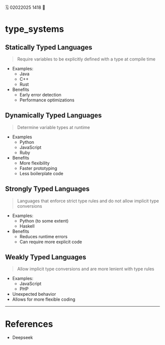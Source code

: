 🗓️ 02022025 1418
📎

# type_systems
## Statically Typed Languages
>   Require variables to be explicitly defined with a type at compile time
   
- Examples:
	- Java
	- C++
	- Rust
- Benefits 
	- Early error detection 
	- Performance optimizations


## Dynamically Typed Languages

> Determine variable types at runtime

- Examples 
	- Python
	- JavaScript
	- Ruby
- Benefits 
	- More flexibility
	- Faster prototyping 
	- Less boilerplate code

## Strongly Typed Languages
>  Languages that enforce strict type rules and do not allow implicit type conversions

- Examples:
	- Python (to some extent) 
	- Haskell
- Benefits
	- Reduces runtime errors 
	- Can require more explicit code

## Weakly Typed Languages
> Allow implicit type conversions and are more lenient with type rules

- Examples:
	- JavaScript 
	- PHP
-  Unexpected behavior 
- Allows for more flexible coding

---
# References
- Deepseek